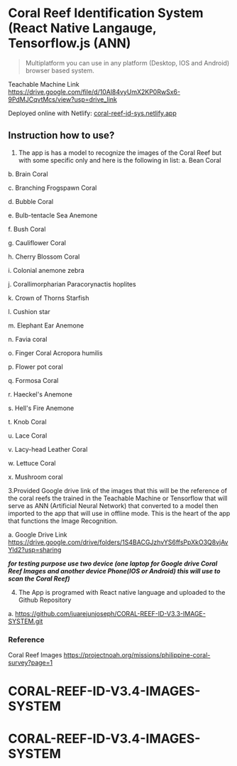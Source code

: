 # Coral Reef Identification System (React Native Langauge, Tensorflow.js (ANN)
> Multiplatform you can use in any platform (Desktop, IOS and Android) browser based system.

Teachable Machine Link https://drive.google.com/file/d/10Al84vyUmX2KP0RwSx6-9PdMJCqvtMcs/view?usp=drive_link

Deployed online with Netlify: [coral-reef-id-sys.netlify.app](https://coral-reef-id-sys.netlify.app/)

## Instruction how to use?
1.	The app is has a model to recognize the images of the Coral Reef but with some specific only and here is the following in list:
  a.	Bean Coral

  b.	Brain Coral

  c.	Branching Frogspawn Coral
  
  d.	Bubble Coral

  e.	Bulb-tentacle Sea Anemone
  
  f.	Bush Coral
  
  g.	Cauliflower Coral
  
  h.	Cherry Blossom Coral
  
  i.	Colonial anemone zebra
  
  j.	Corallimorpharian Paracorynactis hoplites
  
  k.	Crown of Thorns Starfish
  
  l.	Cushion star
  
  m.	Elephant Ear Anemone
  
  n.	Favia coral
  
  o.	Finger Coral Acropora humilis
  
  p.	Flower pot coral
  
  q.	Formosa Coral  
  
  r.	Haeckel's Anemone
  
  s.	Hell's Fire Anemone
  
  t.	Knob Coral
  
  u.	Lace Coral
  
  v.	Lacy-head Leather Coral
  
  w.	Lettuce Coral
  
  x.	Mushroom coral

3.Provided Google drive link of the images that this will be the reference of the coral reefs the trained in the Teachable Machine or Tensorflow that will serve as ANN (Artificial Neural Network) that converted to a model then imported to the app that will use in offline mode. This is the heart of the app that functions the Image Recognition.

a.	Google Drive Link https://drive.google.com/drive/folders/1S4BACGJzhvYS6ffsPpXkO3Q8vjAvYld2?usp=sharing 

***for testing purpose use two device (one laptop for Google drive Coral Reef Images and another device Phone(IOS or Android) this will use to scan the Coral Reef)***

4.	The App is programed with React native language and uploaded to the Github Repository	

a.	https://github.com/juarejunjoseph/CORAL-REEF-ID-V3.3-IMAGE-SYSTEM.git

### Reference
Coral Reef Images https://projectnoah.org/missions/philippine-coral-survey?page=1
# CORAL-REEF-ID-V3.4-IMAGES-SYSTEM
# CORAL-REEF-ID-V3.4-IMAGES-SYSTEM
